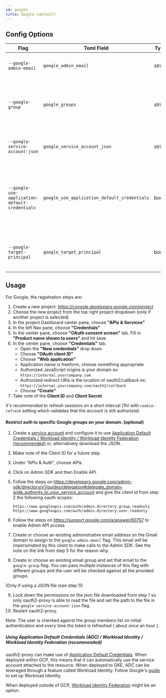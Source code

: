 ```yaml
---
id: google
title: Google (default)
---
```


## Config Options

| Flag                                           | Toml Field                                   | Type   | Description                                                                                      | Default                                            |
| ---------------------------------------------- | -------------------------------------------- | ------ | ------------------------------------------------------------------------------------------------ | -------------------------------------------------- |
| `--google-admin-email`                         | `google_admin_email`                         | string | the google admin to impersonate for api calls                                                    |                                                    |
| `--google-group`                               | `google_groups`                              | string | restrict logins to members of this google group (may be given multiple times).                   |                                                    |
| `--google-service-account-json`                | `google_service_account_json`                | string | the path to the service account json credentials                                                 |                                                    |
| `--google-use-application-default-credentials` | `google_use_application_default_credentials` | bool   | use application default credentials instead of service account json (i.e. GKE Workload Identity) |                                                    |
| `--google-target-principal`                    | `google_target_principal`                    | bool   | the target principal to impersonate when using ADC                                               | defaults to the service account configured for ADC |

## Usage

For Google, the registration steps are:

1.  Create a new project: https://console.developers.google.com/project
2.  Choose the new project from the top right project dropdown (only if another project is selected)
3.  In the project Dashboard center pane, choose **"APIs & Services"**
4.  In the left Nav pane, choose **"Credentials"**
5.  In the center pane, choose **"OAuth consent screen"** tab. Fill in **"Product name shown to users"** and hit save.
6.  In the center pane, choose **"Credentials"** tab.
    - Open the **"New credentials"** drop down
    - Choose **"OAuth client ID"**
    - Choose **"Web application"**
    - Application name is freeform, choose something appropriate
    - Authorized JavaScript origins is your domain ex: `https://internal.yourcompany.com`
    - Authorized redirect URIs is the location of oauth2/callback ex: `https://internal.yourcompany.com/oauth2/callback`
    - Choose **"Create"**
7.  Take note of the **Client ID** and **Client Secret**

It's recommended to refresh sessions on a short interval (1h) with `cookie-refresh` setting which validates that the
account is still authorized.

#### Restrict auth to specific Google groups on your domain. (optional)

1.  Create a [service account](https://developers.google.com/identity/protocols/OAuth2ServiceAccount) and configure it
    to use [Application Default Credentials / Workload Identity / Workload Identity Federation (recommended)](#using-application-default-credentials-adc--workload-identity--workload-identity-federation-recommended) or,
    alternatively download the JSON.
2.  Make note of the Client ID for a future step.
3.  Under "APIs & Auth", choose APIs.
4.  Click on Admin SDK and then Enable API.
5.  Follow the steps on https://developers.google.com/admin-sdk/directory/v1/guides/delegation#delegate_domain-wide_authority_to_your_service_account
    and give the client id from step 2 the following oauth scopes:

    ```
    https://www.googleapis.com/auth/admin.directory.group.readonly
    https://www.googleapis.com/auth/admin.directory.user.readonly
    ```

6.  Follow the steps on https://support.google.com/a/answer/60757 to enable Admin API access.
7.  Create or choose an existing administrative email address on the Gmail domain to assign to the `google-admin-email`
    flag. This email will be impersonated by this client to make calls to the Admin SDK. See the note on the link from
    step 5 for the reason why.
8.  Create or choose an existing email group and set that email to the `google-group` flag. You can pass multiple instances
    of this flag with different groups and the user will be checked against all the provided groups.

(Only if using a JSON file (see step 1))

9.  Lock down the permissions on the json file downloaded from step 1 so only oauth2-proxy is able to read the file and
    set the path to the file in the `google-service-account-json` flag.
10. Restart oauth2-proxy.

Note: The user is checked against the group members list on initial authentication and every time the token is
refreshed ( about once an hour ).

##### Using Application Default Credentials (ADC) / Workload Identity / Workload Identity Federation (recommended)
oauth2-proxy can make use of [Application Default Credentials](https://cloud.google.com/docs/authentication/application-default-credentials).
When deployed within GCP, this means that it can automatically use the service account attached to the resource. When deployed to GKE, ADC
can be leveraged through a feature called Workload Identity. Follow Google's [guide](https://cloud.google.com/kubernetes-engine/docs/how-to/workload-identity)
to set up Workload Identity.

When deployed outside of GCP, [Workload Identity Federation](https://cloud.google.com/docs/authentication/provide-credentials-adc#wlif) might be an option.
